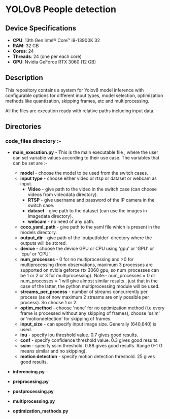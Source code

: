 # YOLOv8 People detection 


## Device Specifications
- **CPU**: 13th Gen Intel® Core™ i9-13900K 32
- **RAM**: 32 GB
- **Cores**: 24
- **Threads**: 24 (one per each core)
- **GPU**: Nvidia GeForce RTX 3060 (12 GB)

## Description
This repository contains a system for Yolov8 model inference with configurable options for different input types, model selection, optimization methods like quantization, skipping frames, etc  and multiprocessing. 

All the files are execution ready with relative paths including input data.

## Directories
### **code_files directory** :-
- **main_execution.py** - This is the main executable file , where the user can set variable values according to their use case. The variables that can be set are :-
  - **model** - choose the model to be used from the switch cases.
  - **input type** - choose either video or rtsp or dataset or webcam as input.
    - **Video** - give path to the video in the switch case (can choose videos from videodata directory).
    - **RTSP** - give username and password of the IP camera in the switch case.
    - **dataset** - give path to the dataset (can use the images in imagedata directory).
    - **webcam** - no need of any path.
  - **coco_yaml_path** - give path to the yaml file which is present in the models directory.
  - **output_dir** - give path of the 'outputfolder' directory where the outputs will be stored.
  - **device** - choose the device GPU or CPU using 'gpu' or  'GPU' or 'cpu' or 'CPU'.
  - **num_processes** - 0 for no multiprocessing and >0 for multiprocessing (from observations, maximum 3 processes are supported on nvidia geforce rtx 3060 gpu, so num_processes can be 1 or 2 or 3 for multiprocessing).                                                                                                                                                                                       Note:- num_processes = 0 or num_processes = 1 will give almost similar results , just that in the case of the latter, the python multiprocessing module will be used.
  - **streams_per_process** - number of streams concurrently per process (as of now maximum 2 streams are only possible per process). So choose 1 or 2.
  - **optim_method** - choose 'none' for no optimization method (i.e every frame is processed without any skipping of frames), choose 'ssim' or 'motiondetection' for skipping of frames.
  - **input_size** - can specify input image size. Generally (640,640) is used.
  - **iou** - specify iou threshold value. 0.7 gives good results.
  - **conf** - specify confidence threshold value. 0.3 gives good results.
  - **ssim** - specify ssim threshold. 0.88 gives good results. Range 0-1 (1 means similar and no skipping).
  - **motion detection** - specify motion detection threshold. 25 gives good results.

- **inferencing.py** - 
- **preprocesing.py**
- **postprocessing.py**
- **multiprocessing.py**
- **optimization_methods.py**


